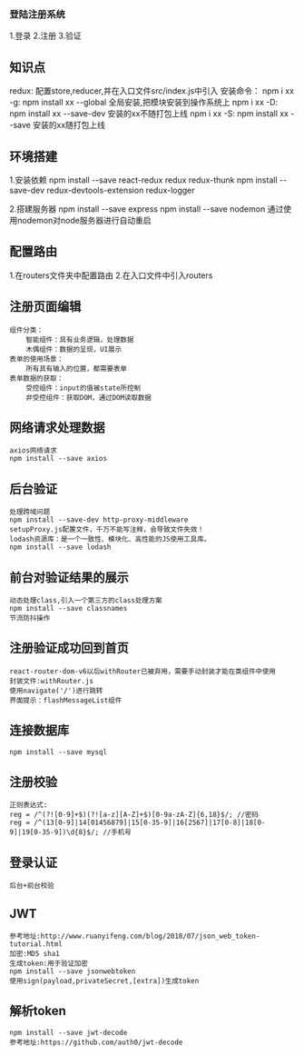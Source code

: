 ### 登陆注册系统
1.登录
2.注册
3.验证

## 知识点
redux: 配置store,reducer,并在入口文件src/index.js中引入
安装命令：
npm i xx -g: npm install xx --global 全局安装,把模块安装到操作系统上
npm i xx -D: npm install xx --save-dev 安装的xx不随打包上线
npm i xx -S: npm install xx --save 安装的xx随打包上线

## 环境搭建
1.安装依赖
npm install --save react-redux redux redux-thunk
npm install --save-dev redux-devtools-extension redux-logger

2.搭建服务器
npm install --save express
npm install --save nodemon
通过使用nodemon对node服务器进行自动重启

## 配置路由
1.在routers文件夹中配置路由
2.在入口文件中引入routers

## 注册页面编辑
    组件分类：
        智能组件：具有业务逻辑，处理数据
        木偶组件：数据的呈现，UI展示
    表单的使用场景：
        所有具有输入的位置，都需要表单
    表单数据的获取：
        受控组件：input的值被state所控制
        非受控组件：获取DOM，通过DOM读取数据

## 网络请求处理数据
    axios网络请求
    npm install --save axios

## 后台验证
    处理跨域问题
    npm install --save-dev http-proxy-middleware
    setupProxy.js配置文件，千万不能写注释，会导致文件失效！
    lodash资源库：是一个一致性、模块化、高性能的JS使用工具库。
    npm install --save lodash

## 前台对验证结果的展示
    动态处理class,引入一个第三方的class处理方案
    npm install --save classnames
    节流防抖操作

## 注册验证成功回到首页
    react-router-dom-v6以后withRouter已被弃用，需要手动封装才能在类组件中使用
    封装文件:withRouter.js
    使用navigate('/')进行跳转
    界面提示：flashMessageList组件

## 连接数据库
    npm install --save mysql

## 注册校验
    正则表达式:
    reg = /^(?![0-9]+$)(?![a-z][A-Z]+$)[0-9a-zA-Z]{6,18}$/; //密码
    reg = /^(13[0-9]|14[01456879]|15[0-35-9]|16[2567]|17[0-8]|18[0-9]|19[0-35-9])\d{8}$/; //手机号
    
## 登录认证
    后台+前台校验

## JWT
    参考地址:http://www.ruanyifeng.com/blog/2018/07/json_web_token-tutorial.html
    加密:MD5 sha1
    生成token:用于验证加密
    npm install --save jsonwebtoken
    使用sign(payload,privateSecret,[extra])生成token

## 解析token
    npm install --save jwt-decode
    参考地址:https://github.com/auth0/jwt-decode
